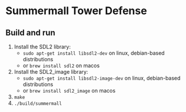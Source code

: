 # Summermall Tower Defense

## Build and run

1. Install the SDL2 library:
   - `sudo apt-get install libsdl2-dev` on linux, debian-based distributions
   - or `brew install sdl2` on macos
2. Install the SDL2_image library:
   - `sudo apt-get install libsdl2-image-dev` on linux, debian-based distributions
   - or `brew install sdl2_image` on macos
3. `make`
4. `./build/summermall`
